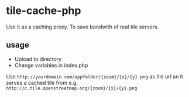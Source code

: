 # tile-cache-php
Use it as a caching proxy. To save bandwith of real tile servers.

## usage
  - Upload to directory
  - Change variables in index.php

Use `http://yourdomain.com/appfolder/{zoom}/{x}/{y}.png` as tile url an it serves a cached tile from e.g. `http://c.tile.openstreetmap.org/{zoom}/{x}/{y}.png`